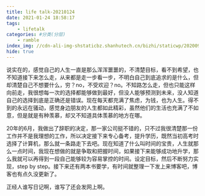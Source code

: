 ```yaml
---
title: life talk-20210124
date: 2021-01-24 18:58:17
tags: 
    - lifetalk
categories: #分类(分层)
    - ramble
index_img: //cdn-ali-img-shstaticbz.shanhutech.cn/bizhi/staticwp/202009/74c627aaa8fff6475df7f309b1120a3d--3579464430.jpg
hide: true
---
```




说实在的，感觉自己的人生一直是那么浑浑噩噩的，不清楚目标，看不到希望，也不知道接下来怎么走，从来都是走一步看一步，不明白自己到底追求的是什么，但却清楚自己不想要什么，穷？no，不受欢迎？no。不知路怎么走，但也只能这样向前走，我很想每一次的选择都能够做到最好，但没人能够预测到未来，没人知道自己的选择到底是正确还是错误。现在每天都充满了焦虑，为钱，也为人生。得不到的永远在骚动，感觉身边朋友的人生都如此精彩，虽然他们的生活也充满了不如意，但是就是有种羡慕，却又不知道具体羡慕的地方在哪。



20年的6月，我做出了辞职的决定，那一家公司挺不错的，只不过我很清楚那一份工作并不是我理想的工作，所以决定接下来专心备考，提升学历，既然当初高考时选择了计算机，那么就一条路走下去吧。现在知道了什么叫时间的宝贵，人生就那么一点时间，我现在想做的就是争取和把握时间，如果接下来能够成功地升学，那么我就可以再得到一段自己能够较为容易掌控的时间。设定目标，然后不断努力实现，step by step。接下来还有两本书要学，有时间就整理一下发上来博客吧，博客也有点久没更新了。

正经人谁写日记啊，谁写了还会发网上啊。


